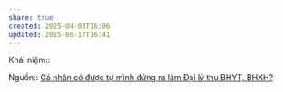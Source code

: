 ```yaml
---
share: true
created: 2025-04-03T16:06
updated: 2025-08-17T16:41
---
```

Khái niệm:: 

Nguồn:: [Cá nhân có được tự mình đứng ra làm Đại lý thu BHYT, BHXH?](https://thuvienphapluat.vn/hoi-dap-phap-luat/5535A-hd-ca-nhan-co-duoc-tu-minh-dung-ra-lam-dai-ly-thu-bhyt-bhxh-khong.html)
